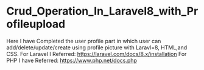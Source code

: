 # Crud_Operation_In_Laravel8_with_Profileupload
Here I have Completed the user profile part in which user can add/delete/update/create using profile picture with Laravl=8, HTML,and CSS.
For Laravel I Referred: 
https://laravel.com/docs/8.x/installation 
For PHP I have Referred: 
https://www.php.net/docs.php
